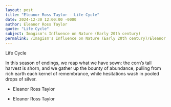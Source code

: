 ```yaml
---
layout: post
title: "Eleanor Ross Taylor - Life Cycle"
date: 2024-12-30 12:00:00 -0000
author: Eleanor Ross Taylor
quote: "Life Cycle"
subject: Imagism's Influence on Nature (Early 20th century)
permalink: /Imagism's Influence on Nature (Early 20th century)/Eleanor Ross Taylor/Eleanor Ross Taylor - Life Cycle
---
```


Life Cycle

In this season of endings,
we reap what we have sown:
the corn’s tall harvest is
shorn, and we gather up
the bounty of abundance,
pulling from rich earth
each kernel of remembrance,
while hesitations wash
in pooled drops of silver.

                                 
                                 
- Eleanor Ross Taylor

- Eleanor Ross Taylor
